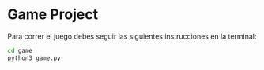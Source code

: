 # Game Project

Para correr el juego debes seguir las siguientes instrucciones en la terminal:

``` sh
cd game
python3 game.py
```